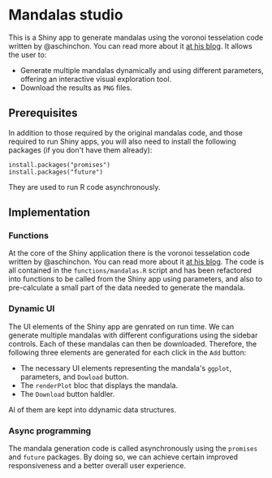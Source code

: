 # Mandalas studio

This is a Shiny app to generate mandalas using the voronoi tesselation code written by @aschinchon. You can read more about it [at his blog](https://fronkonstin.com/2018/03/11/mandalas-colored/). It allows the user to:  
- Generate multiple mandalas dynamically and using different parameters, offering an interactive visual exploration tool.  
- Download the results as `PNG` files.  


## Prerequisites  

In addition to those required by the original mandalas code, and those required to run Shiny apps, you will also need to install the following packages (if you don't have them already):

```
install.packages("promises")
install.packages("future")
```

They are used to run R code asynchronously.

## Implementation  

### Functions  

At the core of the Shiny application there is the voronoi tesselation code written by @aschinchon. You can read more about it [at his blog](https://fronkonstin.com/2018/03/11/mandalas-colored/). The code is all contained in the `functions/mandalas.R` script and has been refactored into functions to be called from the Shiny app using parameters, and also to pre-calculate a small part of the data needed to generate the mandala.    

### Dynamic UI  

The UI elements of the Shiny app are genrated on run time. We can generate multiple mandalas with different configurations using the sidebar controls. Each of these mandalas can then be downloaded. Therefore, the following three elements are generated for each click in the `Add` button:  

- The necessary UI elements representing the mandala's `ggplot`, parameters, and `Dowload` button.  
- The `renderPlot` bloc that displays the mandala.  
- The `Download` button haldler.  

Al of them are kept into ddynamic data structures.  

### Async programming 

The mandala generation code is called asynchronously using the `promises` and `future` packages. By doing so, we can achieve certain improved responsiveness and a better overall user experience.  



